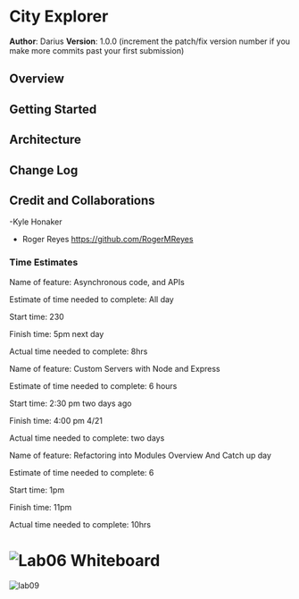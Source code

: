 # City Explorer

**Author**: Darius
**Version**: 1.0.0 (increment the patch/fix version number if you make more commits past your first submission)

## Overview
<!-- Provide a high level overview of what this application is and why you are building it, beyond the fact that it's an assignment for this class. (i.e. What's your problem domain?) -->

## Getting Started
<!-- What are the steps that a user must take in order to build this app on their own machine and get it running? -->

## Architecture
<!-- Provide a detailed description of the application design. What technologies (languages, libraries, etc) you're using, and any other relevant design information. -->

## Change Log
<!-- Use this area to document the iterative changes made to your application as each feature is successfully implemented. Use time stamps. Here's an example:

01-01-2001 4:59pm - Application now has a fully-functional express server, with a GET route for the location resource. -->

## Credit and Collaborations
-Kyle Honaker
- Roger Reyes https://github.com/RogerMReyes

### Time Estimates

Name of feature: Asynchronous code, and APIs

Estimate of time needed to complete: All day

Start time: 230

Finish time: 5pm next day

Actual time needed to complete: 8hrs

Name of feature: Custom Servers with Node and Express

Estimate of time needed to complete: 6 hours

Start time: 2:30 pm two days ago

Finish time: 4:00 pm 4/21

Actual time needed to complete: two days


Name of feature: Refactoring into Modules Overview And Catch up day

Estimate of time needed to complete: 6

Start time: 1pm

Finish time: 11pm

Actual time needed to complete: 10hrs


# ![Lab06 Whiteboard](https://user-images.githubusercontent.com/99936580/163880043-312d327c-9b51-43a4-94d8-fc87305fe017.jpg)
  ![lab09](https://user-images.githubusercontent.com/99936580/164617072-9b108ea9-4815-49d5-959f-df83d790366b.JPG)
